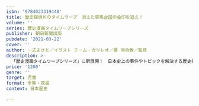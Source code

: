 ```yaml
---
isbn: '9784023319448'
title: 歴史探偵Ｋのタイムワープ　消えた邪馬台国の金印を追え！
volume: ''
series: 歴史漫画タイムワープシリーズ
publisher: 朝日新聞出版
pubdate: '2021-03-22'
cover: ''
author: 一式まさと／イラスト チーム・ガリレオ／著 河合敦／監修
description: >-
  「歴史漫画タイムワープシリーズ」に新展開！　日本史上の事件やトピックを解決する歴史探偵が初登場する。スポーツ大好き活発少年のK、裏の顔は時空を飛び越える「タライムマシン」で歴史上のさまざまな人からの依頼にこたえる歴史探偵。体を自由自在に組み換えられるアシスタントのQとともに、今回は「金と銀」にまつわる歴史ミステリーに挑戦！
price: '1200'
genre: ''
target: 児童
format: 全集・双書
content: 日本歴史

---
```

